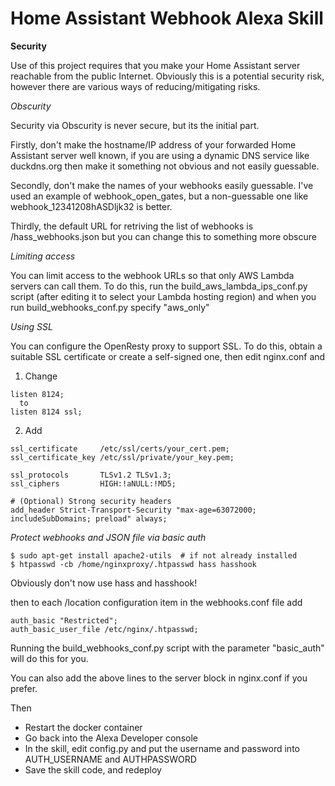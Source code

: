# Home Assistant Webhook Alexa Skill

**Security**

Use of this project requires that you make your Home Assistant server reachable from the public Internet. Obviously this is a potential security risk, however there are various ways of reducing/mitigating risks.

*Obscurity*

Security via Obscurity is never secure, but its the initial part.

Firstly, don't make the hostname/IP address of your forwarded Home Assistant server well known, if you are using a dynamic DNS service like duckdns.org then make it something not obvious and not easily guessable.

Secondly, don't make the names of your webhooks easily guessable. I've used an example of webhook_open_gates, but a non-guessable one like webhook_12341208hASDljk32 is better.

Thirdly, the default URL for retriving the list of webhooks is /hass_webhooks.json but you can change this to something more obscure

*Limiting access*

You can limit access to the webhook URLs so that only AWS Lambda servers can call them. To do this, run the build_aws_lambda_ips_conf.py script (after editing it to select your Lambda hosting region) and when you run build_webhooks_conf.py specify "aws_only"

*Using SSL*

You can configure the OpenResty proxy to support SSL. To do this, obtain a suitable SSL certificate or create a self-signed one, then edit nginx.conf and 

1. Change
```
listen 8124;
  to
listen 8124 ssl;
```
2. Add
```
ssl_certificate     /etc/ssl/certs/your_cert.pem;
ssl_certificate_key /etc/ssl/private/your_key.pem;

ssl_protocols       TLSv1.2 TLSv1.3;
ssl_ciphers         HIGH:!aNULL:!MD5;

# (Optional) Strong security headers
add_header Strict-Transport-Security "max-age=63072000; includeSubDomains; preload" always;
```

*Protect webhooks and JSON file via basic auth*

```
$ sudo apt-get install apache2-utils  # if not already installed
$ htpasswd -cb /home/nginxproxy/.htpasswd hass hasshook
```
Obviously don't now use hass and hasshook!

then to each /location configuration item in the webhooks.conf file add
```
auth_basic "Restricted";
auth_basic_user_file /etc/nginx/.htpasswd;
```
Running the build_webhooks_conf.py script with the parameter "basic_auth" will do this for you.

You can also add the above lines to the server block in nginx.conf if you prefer.

Then 
- Restart the docker container
- Go back into the Alexa Developer console
- In the skill, edit config.py and put the username and password into AUTH_USERNAME and AUTHPASSWORD
- Save the skill code, and redeploy


